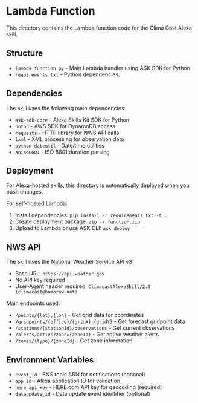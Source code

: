 # Lambda Function

This directory contains the Lambda function code for the Clima Cast Alexa skill.

## Structure

- `lambda_function.py` - Main Lambda handler using ASK SDK for Python
- `requirements.txt` - Python dependencies

## Dependencies

The skill uses the following main dependencies:
- `ask-sdk-core` - Alexa Skills Kit SDK for Python
- `boto3` - AWS SDK for DynamoDB access
- `requests` - HTTP library for NWS API calls
- `lxml` - XML processing for observation data
- `python-dateutil` - Date/time utilities
- `aniso8601` - ISO 8601 duration parsing

## Deployment

For Alexa-hosted skills, this directory is automatically deployed when you push changes.

For self-hosted Lambda:
1. Install dependencies: `pip install -r requirements.txt -t .`
2. Create deployment package: `zip -r function.zip .`
3. Upload to Lambda or use ASK CLI: `ask deploy`

## NWS API

The skill uses the National Weather Service API v3:
- Base URL: `https://api.weather.gov`
- No API key required
- User-Agent header required: `ClimacastAlexaSkill/2.0 (climacast@homerow.net)`

Main endpoints used:
- `/points/{lat},{lon}` - Get grid data for coordinates
- `/gridpoints/{office}/{gridX},{gridY}` - Get forecast gridpoint data
- `/stations/{stationId}/observations` - Get current observations
- `/alerts/active?zone={zoneId}` - Get active weather alerts
- `/zones/{type}/{zoneId}` - Get zone information

## Environment Variables

- `event_id` - SNS topic ARN for notifications (optional)
- `app_id` - Alexa application ID for validation
- `here_api_key` - HERE.com API key for geocoding (required)
- `dataupdate_id` - Data update event identifier (optional)
